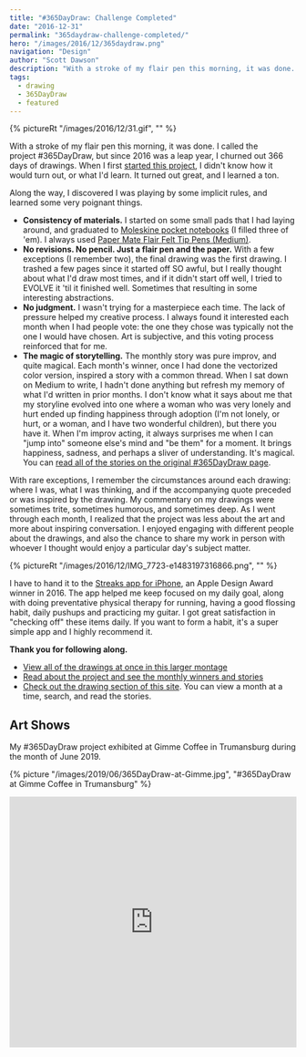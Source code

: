 ```yaml
---
title: "#365DayDraw: Challenge Completed"
date: "2016-12-31"
permalink: "365daydraw-challenge-completed/"
hero: "/images/2016/12/365daydraw.png"
navigation: "Design"
author: "Scott Dawson"
description: "With a stroke of my flair pen this morning, it was done. Since 2016 was a leap year, I churned out 366 days of drawings."
tags:
  - drawing
  - 365DayDraw
  - featured
---
```


{% pictureRt "/images/2016/12/31.gif", "" %}

With a stroke of my flair pen this morning, it was done. I called the project #365DayDraw, but since 2016 was a leap year, I churned out 366 days of drawings. When I first [started this project](/365-day-draw-sketching-each-day-in-2016/), I didn't know how it would turn out, or what I'd learn. It turned out great, and I learned a ton.

Along the way, I discovered I was playing by some implicit rules, and learned some very poignant things.

- **Consistency of materials.** I started on some small pads that I had laying around, and graduated to [Moleskine pocket notebooks](http://amzn.to/2hzBxym) (I filled three of 'em). I always used [Paper Mate Flair Felt Tip Pens (Medium)](http://amzn.to/2iPB8Jj).
- **No revisions. No pencil. Just a flair pen and the paper.** With a few exceptions (I remember two), the final drawing was the first drawing. I trashed a few pages since it started off SO awful, but I really thought about what I'd draw most times, and if it didn't start off well, I tried to EVOLVE it 'til it finished well. Sometimes that resulting in some interesting abstractions.
- **No judgment.** I wasn't trying for a masterpiece each time. The lack of pressure helped my creative process. I always found it interested each month when I had people vote: the one they chose was typically not the one I would have chosen. Art is subjective, and this voting process reinforced that for me.
- **The magic of storytelling.** The monthly story was pure improv, and quite magical. Each month's winner, once I had done the vectorized color version, inspired a story with a common thread. When I sat down on Medium to write, I hadn't done anything but refresh my memory of what I'd written in prior months. I don't know what it says about me that my storyline evolved into one where a woman who was very lonely and hurt ended up finding happiness through adoption (I'm not lonely, or hurt, or a woman, and I have two wonderful children), but there you have it. When I'm improv acting, it always surprises me when I can "jump into" someone else's mind and "be them" for a moment. It brings happiness, sadness, and perhaps a sliver of understanding. It's magical. You can [read all of the stories on the original #365DayDraw page](/365-day-draw-sketching-each-day-in-2016/).

With rare exceptions, I remember the circumstances around each drawing: where I was, what I was thinking, and if the accompanying quote preceded or was inspired by the drawing. My commentary on my drawings were sometimes trite, sometimes humorous, and sometimes deep. As I went through each month, I realized that the project was less about the art and more about inspiring conversation. I enjoyed engaging with different people about the drawings, and also the chance to share my work in person with whoever I thought would enjoy a particular day's subject matter.

{% pictureRt "/images/2016/12/IMG_7723-e1483197316866.png", "" %}

I have to hand it to the [Streaks app for iPhone](https://streaksapp.com/), an Apple Design Award winner in 2016. The app helped me keep focused on my daily goal, along with doing preventative physical therapy for running, having a good flossing habit, daily pushups and practicing my guitar. I got great satisfaction in "checking off" these items daily. If you want to form a habit, it's a super simple app and I highly recommend it.

**Thank you for following along.**

- [View all of the drawings at once in this larger montage](/images/2016/12/365daydraw.png)
- [Read about the project and see the monthly winners and stories](/365-day-draw-sketching-each-day-in-2016/)
- [Check out the drawing section of this site](/draw). You can view a month at a time, search, and read the stories.

## Art Shows

My #365DayDraw project exhibited at Gimme Coffee in Trumansburg during the month of June 2019.

{% picture "/images/2019/06/365DayDraw-at-Gimme.jpg", "#365DayDraw at Gimme Coffee in Trumansburg" %}

<iframe src="https://www.facebook.com/plugins/post.php?href=https%3A%2F%2Fwww.facebook.com%2Fscott.dawson%2Fposts%2F10157168231689840&width=500" width="100%" height="440" style="border:none;overflow:hidden" scrolling="no" frameborder="0" allowTransparency="true" allow="encrypted-media"></iframe>
